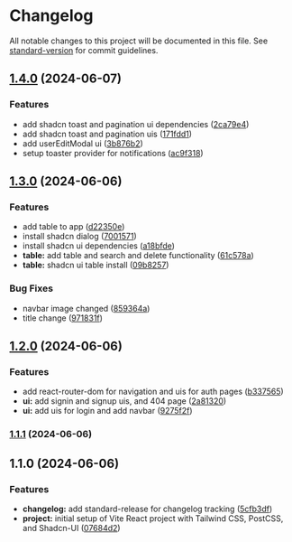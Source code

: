 # Changelog

All notable changes to this project will be documented in this file. See [standard-version](https://github.com/conventional-changelog/standard-version) for commit guidelines.

## [1.4.0](https://github.com/Laryd/usermick/compare/v1.3.0...v1.4.0) (2024-06-07)


### Features

* add shadcn toast and pagination ui dependencies ([2ca79e4](https://github.com/Laryd/usermick/commit/2ca79e43489a1c704937232d11acea99282257a8))
* add shadcn toast and pagination uis ([171fdd1](https://github.com/Laryd/usermick/commit/171fdd1216b7b8043c546f6950600019920751fd))
* add userEditModal ui ([3b876b2](https://github.com/Laryd/usermick/commit/3b876b20fd79f3028d3ae76697a185098407c783))
* setup toaster provider for notifications ([ac9f318](https://github.com/Laryd/usermick/commit/ac9f3185ec6475b8557b3d89333ba08bb5dc79bb))

## [1.3.0](https://github.com/Laryd/usermick/compare/v1.2.0...v1.3.0) (2024-06-06)


### Features

* add table to app ([d22350e](https://github.com/Laryd/usermick/commit/d22350e3bf6af665232c2c22b1513393fddf9881))
* install shadcn dialog ([7001571](https://github.com/Laryd/usermick/commit/70015716472477e63e949a9f1107dc2ad094c321))
* install shadcn ui dependencies ([a18bfde](https://github.com/Laryd/usermick/commit/a18bfde8fc1a1183617ca8e97e392eb2d96f01a4))
* **table:** add table and search and delete functionality ([61c578a](https://github.com/Laryd/usermick/commit/61c578a39f1ee39f57b4cb949ad8243a30b96749))
* **table:** shadcn ui table install ([09b8257](https://github.com/Laryd/usermick/commit/09b8257e159f696031d7569c062390497557c343))


### Bug Fixes

* navbar image changed ([859364a](https://github.com/Laryd/usermick/commit/859364a5982800e81e0d31e6595084ef12fbf3f1))
* title change ([971831f](https://github.com/Laryd/usermick/commit/971831fb5253e0d4520c54b1b272937a6a85e637))

## [1.2.0](https://github.com/Laryd/usermick/compare/v1.1.1...v1.2.0) (2024-06-06)


### Features

* add react-router-dom for navigation and uis for auth pages ([b337565](https://github.com/Laryd/usermick/commit/b33756559ae81db4c0d67d7b8491553f41939e42))
* **ui:** add signin and signup uis, and 404 page ([2a81320](https://github.com/Laryd/usermick/commit/2a81320726de2058d12190321939aef5ebd145a2))
* **ui:** add uis for login and add navbar ([9275f2f](https://github.com/Laryd/usermick/commit/9275f2f2140ff7306e5bd2e33cbcb6e4df24a27d))

### [1.1.1](https://github.com/Laryd/usermick/compare/v1.1.0...v1.1.1) (2024-06-06)

## 1.1.0 (2024-06-06)


### Features

* **changelog:** add standard-release for changelog tracking ([5cfb3df](https://github.com/Laryd/usermick/commit/5cfb3df558cbfe0a68b63199c493fd35781c098d))
* **project:** initial setup of Vite React project with Tailwind CSS, PostCSS, and Shadcn-UI ([07684d2](https://github.com/Laryd/usermick/commit/07684d2108f91e14205285e30fe51a47004d3446))
